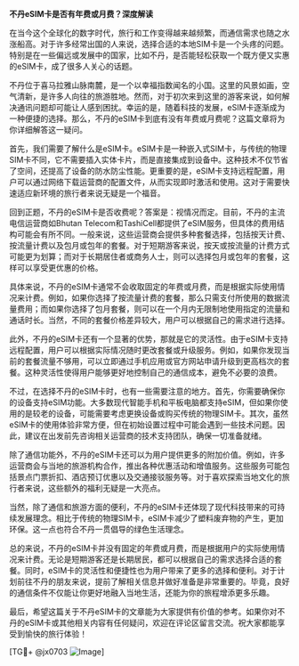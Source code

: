 **不丹eSIM卡是否有年费或月费？深度解读**

在当今这个全球化的数字时代，旅行和工作变得越来越频繁，而通信需求也随之水涨船高。对于许多经常出国的人来说，选择合适的本地SIM卡是一个头疼的问题。特别是在一些偏远或发展中的国家，比如不丹，是否能轻松获取一个既方便又实惠的eSIM卡，成了很多人关心的话题。

不丹位于喜马拉雅山脉南麓，是一个以幸福指数闻名的小国。这里的风景如画，空气清新，是许多人向往的旅游胜地。然而，对于初次来到这里的游客来说，如何解决通讯问题却可能让人感到困扰。幸运的是，随着科技的发展，eSIM卡逐渐成为一种便捷的选择。那么，不丹的eSIM卡到底有没有年费或月费呢？这篇文章将为你详细解答这一疑问。

首先，我们需要了解什么是eSIM卡。eSIM卡是一种嵌入式SIM卡，与传统的物理SIM卡不同，它不需要插入实体卡片，而是直接集成到设备中。这种技术不仅节省了空间，还提高了设备的防水防尘性能。更重要的是，eSIM卡支持远程配置，用户可以通过网络下载运营商的配置文件，从而实现即时激活和使用。这对于需要快速适应新环境的旅行者来说无疑是一个福音。

回到正题，不丹的eSIM卡是否收费呢？答案是：视情况而定。目前，不丹的主流电信运营商如Bhutan Telecom和TashiCell都提供了eSIM服务，但具体的费用结构可能会有所不同。一般来说，这些运营商会提供多种套餐选择，包括按天计费、按流量计费以及包月或包年的套餐。对于短期游客来说，按天或按流量的计费方式可能更为划算；而对于长期居住者或商务人士，则可以选择包月或包年的套餐，这样可以享受更优惠的价格。

具体来说，不丹的eSIM卡通常不会收取固定的年费或月费，而是根据实际使用情况来计费。例如，如果你选择了按流量计费的套餐，那么只需支付所使用的数据流量费用；而如果你选择了包月套餐，则可以在一个月内无限制地使用指定的流量和通话时长。当然，不同的套餐价格差异较大，用户可以根据自己的需求进行选择。

此外，不丹的eSIM卡还有一个显著的优势，那就是它的灵活性。由于eSIM卡支持远程配置，用户可以根据实际情况随时更改套餐或升级服务。例如，如果你发现当前的套餐流量不够用，可以立即通过手机应用或官方网站申请升级到更高档次的套餐。这种灵活性使得用户能够更好地控制自己的通信成本，避免不必要的浪费。

不过，在选择不丹的eSIM卡时，也有一些需要注意的地方。首先，你需要确保你的设备支持eSIM功能。大多数现代智能手机和平板电脑都支持eSIM，但如果你使用的是较老的设备，可能需要考虑更换设备或购买传统的物理SIM卡。其次，虽然eSIM卡的使用体验非常方便，但在初始设置过程中可能会遇到一些技术问题。因此，建议在出发前先咨询相关运营商的技术支持团队，确保一切准备就绪。

除了通信功能外，不丹的eSIM卡还可以为用户提供更多的附加价值。例如，许多运营商会与当地的旅游机构合作，推出各种优惠活动和增值服务。这些服务可能包括景点门票折扣、酒店预订优惠以及交通接驳服务等。对于喜欢探索当地文化的旅行者来说，这些额外的福利无疑是一大亮点。

当然，除了通信和旅游方面的便利，不丹的eSIM卡还体现了现代科技带来的可持续发展理念。相比于传统的物理SIM卡，eSIM卡减少了塑料废弃物的产生，更加环保。这一点也符合不丹一贯倡导的绿色生活理念。

总的来说，不丹的eSIM卡并没有固定的年费或月费，而是根据用户的实际使用情况来计费。无论是短期游客还是长期居民，都可以根据自己的需求选择合适的套餐。同时，eSIM卡的灵活性和便捷性也为用户带来了更多的选择和便利。对于计划前往不丹的朋友来说，提前了解相关信息并做好准备是非常重要的。毕竟，良好的通信条件不仅能让你更好地融入当地生活，还能为你的旅程增添更多乐趣。

最后，希望这篇关于不丹eSIM卡的文章能为大家提供有价值的参考。如果你对不丹的eSIM卡或其他相关内容有任何疑问，欢迎在评论区留言交流。祝大家都能享受到愉快的旅行体验！

[TG💪+ @jx0703 ![Image](https://github.com/user-attachments/assets/dbca1d08-cadb-493c-b0ec-ad6f7a83f270)]
